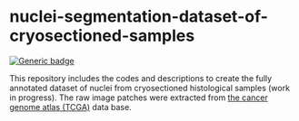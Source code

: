 # nuclei-segmentation-dataset-of-cryosectioned-samples
[![Generic badge](https://img.shields.io/badge/Code-MATLAB-<COLOR>.svg)](https://shields.io/)

This repository includes the codes and descriptions to create the fully annotated dataset of nuclei from cryosectioned histological samples (work in progress). The raw image patches were extracted from <a href="https://portal.gdc.cancer.gov/">the cancer genome atlas (TCGA)</a> data base.
